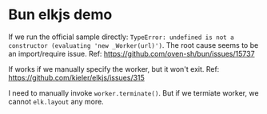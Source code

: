 # Bun elkjs demo

If we run the official sample directly: `TypeError: undefined is not a constructor (evaluating 'new _Worker(url)')`. The root cause seems to be an import/require issue. Ref: https://github.com/oven-sh/bun/issues/15737

If works if we manually specify the worker, but it won't exit. Ref: https://github.com/kieler/elkjs/issues/315

I need to manually invoke `worker.terminate()`. But if we termiate worker, we cannot `elk.layout` any more.
